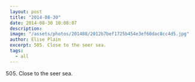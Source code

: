 ```yaml
---
layout: post
title: "2014-08-30"
date: 2014-08-30 10:08:07
description: 
image: "/assets/photos/201408/2012b7bef1725b454e3ef60dac8cc4d5.jpg"
author: Elise Plain
excerpt: 505. Close to the seer sea.
tags: 
  - all
---
```


505. Close to the seer sea.
<p></p>
